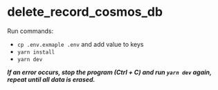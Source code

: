 ﻿# delete_record_cosmos_db

Run commands:

- `cp .env.exmaple .env` and add value to keys
- `yarn install`
- `yarn dev`

**_If an error occurs, stop the program (Ctrl + C) and run `yarn dev` again, repeat until all data is erased._**
